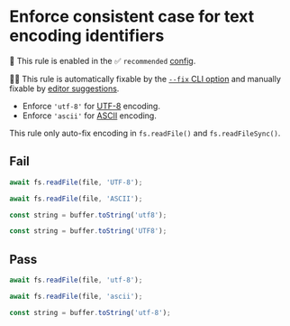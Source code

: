 # Enforce consistent case for text encoding identifiers

💼 This rule is enabled in the ✅ `recommended` [config](https://github.com/sindresorhus/eslint-plugin-unicorn#recommended-config).

🔧💡 This rule is automatically fixable by the [`--fix` CLI option](https://eslint.org/docs/latest/user-guide/command-line-interface#--fix) and manually fixable by [editor suggestions](https://eslint.org/docs/latest/use/core-concepts#rule-suggestions).

<!-- end auto-generated rule header -->
<!-- Do not manually modify this header. Run: `npm run fix:eslint-docs` -->

- Enforce `'utf-8'` for [UTF-8](https://en.wikipedia.org/wiki/UTF-8) encoding.
- Enforce `'ascii'` for [ASCII](https://en.wikipedia.org/wiki/ASCII) encoding.

This rule only auto-fix encoding in `fs.readFile()` and `fs.readFileSync()`.

## Fail

```js
await fs.readFile(file, 'UTF-8');
```

```js
await fs.readFile(file, 'ASCII');
```

```js
const string = buffer.toString('utf8');
```

```js
const string = buffer.toString('UTF8');
```

## Pass

```js
await fs.readFile(file, 'utf-8');
```

```js
await fs.readFile(file, 'ascii');
```

```js
const string = buffer.toString('utf-8');
```
